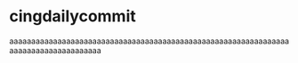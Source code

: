# cingdailycommit
aaaaaaaaaaaaaaaaaaaaaaaaaaaaaaaaaaaaaaaaaaaaaaaaaaaaaaaaaaaaaaaaaaaaaaaaaaaaaaaaaaaaa